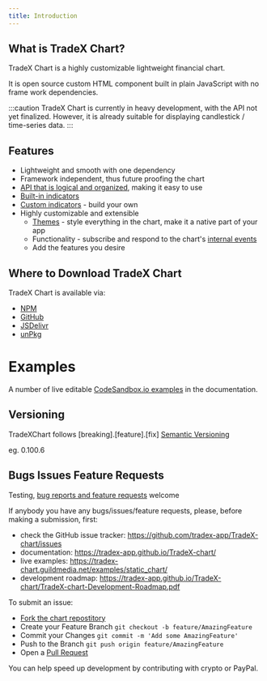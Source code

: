 ```yaml
---
title: Introduction
---
```

## What is TradeX Chart?

TradeX Chart is a highly customizable lightweight financial chart.

It is open source custom HTML component built in plain JavaScript with no frame work dependencies.

:::caution
TradeX Chart is currently in heavy development, with the API not yet finalized. However, it is already suitable for displaying candlestick / time-series data.
:::

## Features

* Lightweight and smooth with one dependency
* Framework independent, thus future proofing the chart
* [API that is logical and organized](../api/core/), making it easy to use
* [Built-in indicators](indicators_default/)
* [Custom indicators](indicators_custom/) - build your own
* Highly customizable and extensible
  * [Themes](themes/) - style everything in the chart, make it a native part of your app
  * Functionality - subscribe and respond to the chart's [internal events](events/)
  * Add the features you desire

## Where to Download TradeX Chart

TradeX Chart is available via: 

* [NPM](https://www.npmjs.com/package/tradex-chart)
* [GitHub](https://github.com/tradex-app/TradeX-chart)
* [JSDelivr](https://cdn.jsdelivr.net/npm/tradex-chart/dist/tradex-chart.umd.min.js)
* [unPkg](https://unpkg.com/tradex-chart/dist/tradex-chart.umd.js)

# Examples

A number of live editable [CodeSandbox.io examples](../../examples/01_static_chart) in the documentation.

## Versioning

TradeXChart follows [breaking].[feature].[fix] [Semantic Versioning](https://semver.org/)

eg. 0.100.6

## Bugs Issues Feature Requests

Testing, [bug reports and feature requests](https://github.com/tradex-app/TradeX-chart/issues) welcome

If anybody you have any bugs/issues/feature requests, please, before making a submission, first:
* check the GitHub issue tracker: https://github.com/tradex-app/TradeX-chart/issues
* documentation: https://tradex-app.github.io/TradeX-chart/
* live examples: https://tradex-chart.guildmedia.net/examples/static_chart/
* development roadmap: https://tradex-app.github.io/TradeX-chart/TradeX-chart-Development-Roadmap.pdf

To submit an issue:
* [Fork the chart repostitory](https://github.com/tradex-app/TradeX-chart/fork)
* Create your Feature Branch ``git checkout -b feature/AmazingFeature``
* Commit your Changes ``git commit -m 'Add some AmazingFeature'``
* Push to the Branch ``git push origin feature/AmazingFeature``
* Open a [Pull Request](https://github.com/tradex-app/TradeX-chart/pulls)

You can help speed up development by contributing with crypto or PayPal.
